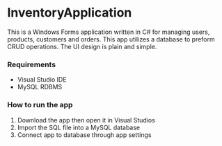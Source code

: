 # InventoryApplication

This is a Windows Forms application written in C# for managing users, products, customers and orders. This app utilizes a database to preform CRUD operations. The UI design is plain and simple.

### Requirements
* Visual Studio IDE
* MySQL RDBMS

### How to run the app
1. Download the app then open it in Visual Studios
2. Import the SQL file into a MySQL database
3. Connect app to database through app settings

